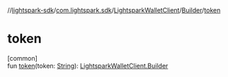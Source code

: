 //[lightspark-sdk](../../../../index.md)/[com.lightspark.sdk](../../index.md)/[LightsparkWalletClient](../index.md)/[Builder](index.md)/[token](token.md)

# token

[common]\
fun [token](token.md)(token: [String](https://kotlinlang.org/api/latest/jvm/stdlib/kotlin/-string/index.html)): [LightsparkWalletClient.Builder](index.md)

